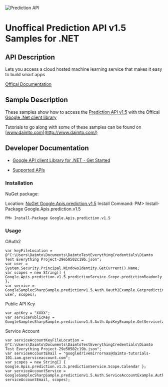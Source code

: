 ﻿![Prediction API](https://www.google.com/images/icons/feature/predictionapi-32.png)

# Unoffical Prediction API v1.5 Samples for .NET  

## API Description

Lets you access a cloud hosted machine learning service that makes it easy to build smart apps

[Offical Documentation](https://developers.google.com/prediction/docs/developer-guide)

## Sample Description

These samples show how to access the [Prediction API v1.5](https://developers.google.com/prediction/docs/developer-guide) with the Offical [Google .Net client library](https://github.com/google/google-api-dotnet-client)

Tutorials to go along with some of these samples can be found on [www.daimto.com](http://www.daimto.com/)

## Developer Documentation

* [Google API client Library for .NET - Get Started](https://developers.google.com/api-client-library/dotnet/get_started)

* [Supported APIs](https://developers.google.com/api-client-library/dotnet/apis/)

### Installation

NuGet package:

Location: [NuGet Google.Apis.prediction.v1.5](https://www.nuget.org/packages/Google.Apis.prediction.v1.5)
Install Command: PM>  Install-Package Google.Apis.prediction.v1.5

```
PM> Install-Package Google.Apis.prediction.v1.5
```

### Usage

OAuth2
```
var keyFileLocation = @"C:\Users\Daimto\Documents\DaimtoTestEverythingCredentials\Diamto Test Everything Project-29e50502c19b.json";
var user = System.Security.Principal.WindowsIdentity.GetCurrent().Name;
var scopes = new String[] { Google.Apis.prediction.v1.5.predictionService.Scope.predictionReadonly };
var service = GoogleSamplecSharpSample.predictionv1.5.Auth.Oauth2Example.GetpredictionService(keyFileLocation, user, scopes);
```

Public API Key

```
var apiKey = "XXXX";
var servicePublicKey = GoogleSamplecSharpSample.predictionv1.5.Auth.ApiKeyExample.GetService(apiKey);
```

Service Account
```
var serviceAccountKeyFileLocation = @"C:\Users\Daimto\Documents\DaimtoTestEverythingCredentials\Diamto Test Everything Project-29e50502c19b.json";
var serviceAccountEmail = "googledrivemirrornas@daimto-tutorials-101.iam.gserviceaccount.com";
var scopes = new String[] { Google.Apis.prediction.v1.5.predictionService.Scope.Calendar };            
var serviceAccountService = GoogleSamplecSharpSample.predictionv1.5.Auth.ServiceAccountExample.AuthenticateServiceAccount(serviceAccountKeyFileLocation, serviceAccountEmail, scopes);
```
